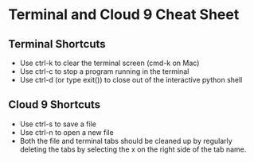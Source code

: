 # Terminal and Cloud 9 Cheat Sheet 

## Terminal Shortcuts
* Use ctrl-k to clear the terminal screen (cmd-k on Mac)
* Use ctrl-c to stop a program running in the terminal
* Use ctrl-d (or type exit()) to close out of the interactive python shell

## Cloud 9 Shortcuts
* Use ctrl-s to save a file
* Use ctrl-n to open a new file
* Both the file and terminal tabs should be cleaned up by regularly deleting the tabs by selecting the x on the right side of the tab name.
